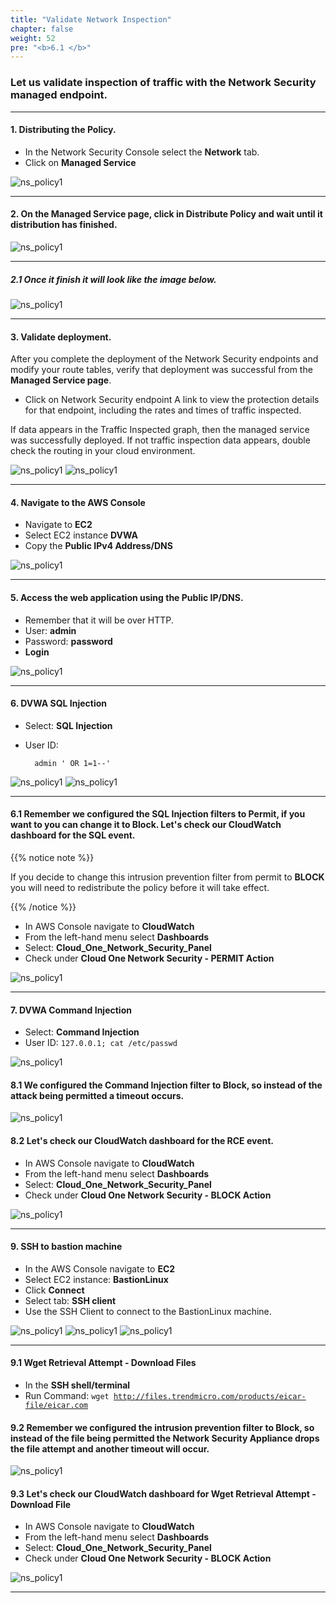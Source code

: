 ```yaml
---
title: "Validate Network Inspection"
chapter: false
weight: 52
pre: "<b>6.1 </b>"
---
```


### Let us validate inspection of traffic with the Network Security managed endpoint.

---

#### 1. Distributing the Policy.
- In the Network Security Console select the **Network** tab.
- Click on **Managed Service**

![ns_policy1](/images/deploy_protec_1.png)

---

#### 2. On the Managed Service page, click in **Distribute Policy** and wait until it distribution has finished.

![ns_policy1](/images/endpoint-distribute.png)

---

##### 2.1 Once it finish it will look like the image below.


![ns_policy1](/images/distro_policy_finish_endpoint.png)

--------

#### 3. Validate deployment.
After you complete the deployment of the Network Security endpoints and modify your route tables, verify that deployment was successful from the **Managed Service page**.
- Click on Network Security endpoint A link to view the protection details for that endpoint, including the rates and times of traffic inspected. 

If data appears in the Traffic Inspected graph, then the managed service was successfully deployed. If not traffic inspection data appears, double check the routing in your cloud environment.

![ns_policy1](/images/endpoint_stats1.png)
![ns_policy1](/images/endpoint_stats2.png)

---

#### 4. Navigate to the AWS Console
- Navigate to **EC2**
- Select EC2 instance **DVWA** 
- Copy the **Public IPv4 Address/DNS**

![ns_policy1](/images/dvwa_ip.png)


---

#### 5. Access the web application using the Public IP/DNS. 
- Remember that it will be over HTTP. 
- User: **admin**
- Password: **password**
- **Login**

![ns_policy1](/images/dvwa_login.png)

---

#### 6. DVWA SQL Injection
- Select: **SQL Injection**
- User ID:

        admin ' OR 1=1--'

![ns_policy1](/images/sql_1.png)
![ns_policy1](/images/sql_2.png)

---

#### 6.1 Remember we configured the SQL Injection filters to **Permit**, if you want to you can change it to Block. Let's check our CloudWatch dashboard for the SQL event.

{{% notice note %}}
<p style='text-align: left;'>
If you decide to change this intrusion prevention filter from permit to <b>BLOCK</b> you will need to redistribute the policy before it will take effect.
</p>
{{% /notice %}}

- In AWS Console navigate to **CloudWatch**
- From the left-hand menu select **Dashboards**
- Select: **Cloud_One_Network_Security_Panel**
- Check under **Cloud One Network Security - PERMIT Action**

![ns_policy1](/images/cw_permit_sql.png)


---

#### 7. DVWA Command Injection 
- Select: **Command Injection**
- User ID: <code>127.0.0.1; cat /etc/passwd</code>

![ns_policy1](/images/rce_1.png)

#### 8.1 We configured the Command Injection filter to **Block**, so instead of the attack being permitted a timeout occurs. 

![ns_policy1](/images/timeout.png)

#### 8.2 Let's check our CloudWatch dashboard for the RCE event.
- In AWS Console navigate to **CloudWatch**
- From the left-hand menu select **Dashboards**
- Select: **Cloud_One_Network_Security_Panel**
- Check under **Cloud One Network Security - BLOCK Action**

![ns_policy1](/images/cw_block_rce.png)

---

#### 9. SSH to bastion machine 
- In the AWS Console navigate to **EC2**
- Select EC2 instance: **BastionLinux**
- Click **Connect**
- Select tab: **SSH client**
- Use the SSH Client to connect to the BastionLinux machine. 

![ns_policy1](/images/ec2_bastion.png)
![ns_policy1](/images/ssh_client.png)
![ns_policy1](/images/ssh_shell.png)

---

#### 9.1 Wget Retrieval Attempt - Download Files 
- In the **SSH shell/terminal**
- Run Command: <code>wget http://files.trendmicro.com/products/eicar-file/eicar.com</code>

#### 9.2 Remember we configured the intrusion prevention filter to **Block**, so instead of the file being permitted the Network Security Appliance drops the file attempt and another timeout will occur. 

![ns_policy1](/images/timeout_mfu.png)


#### 9.3 Let's check our CloudWatch dashboard for Wget Retrieval Attempt - Download File
- In AWS Console navigate to **CloudWatch**
- From the left-hand menu select **Dashboards**
- Select: **Cloud_One_Network_Security_Panel**
- Check under **Cloud One Network Security - BLOCK Action**

![ns_policy1](/images/cw_block_mfu.png)


-----
